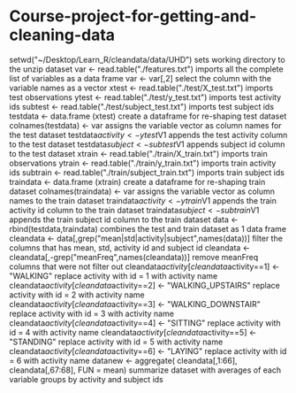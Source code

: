 # Course-project-for-getting-and-cleaning-data

setwd("~/Desktop/Learn_R/cleandata/data/UHD") sets working directory to the unzip dataset
var <- read.table("./features.txt") imports all the complete list of variables as a data frame
var <- var[,2] select the column with the variable names as a vector
xtest <- read.table("./test/X_test.txt") imports test observations
ytest <- read.table("./test/y_test.txt") imports test activity ids
subtest <- read.table("./test/subject_test.txt") imports test subject ids
testdata <-  data.frame (xtest) create a dataframe for re-shaping test dataset
colnames(testdata) <- var assigns the variable vector as column names for the test dataset 
testdata$activity <- ytest$V1 appends the test activity column to the test dataset
testdata$subject <- subtest$V1 appends subject id column to the test dataset
xtrain <- read.table("./train/X_train.txt") imports train observations
ytrain <- read.table("./train/y_train.txt") imports train activity ids
subtrain <- read.table("./train/subject_train.txt") imports train subject ids
traindata <- data.frame (xtrain) create a dataframe for re-shaping train dataset
colnames(traindata) <- var assigns the variable vector as column names to the train dataset
traindata$activity <- ytrain$V1 appends the train activity id column to the train dataset
traindata$subject <- subtrain$V1 appends the train subject id column to the train dataset 
data <- rbind(testdata,traindata) combines the test and train dataset as 1 data frame
cleandata <- data[,grep("mean|std|activity|subject",names(data))] filter the columns that has mean, std, activity id and subject id 
cleandata <- cleandata[,-grep("meanFreq",names(cleandata))] remove meanFreq columns that were not filter out
cleandata$activity[cleandata$activity==1] <- "WALKING" replace activity with id = 1 with activity name
cleandata$activity[cleandata$activity==2] <- "WALKING_UPSTAIRS" replace activity with id = 2 with activity name
cleandata$activity[cleandata$activity==3] <- "WALKING_DOWNSTAIR" replace activity with id = 3 with activity name
cleandata$activity[cleandata$activity==4] <- "SITTING" replace activity with id = 4 with activity name
cleandata$activity[cleandata$activity==5] <- "STANDING" replace activity with id = 5 with activity name
cleandata$activity[cleandata$activity==6] <- "LAYING" replace activity with id = 6 with activity name
datanew <- aggregate( cleandata[,1:66], cleandata[,67:68], FUN = mean) summarize dataset with averages of each variable groups by activity and subject ids


